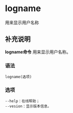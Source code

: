 logname
===

用来显示用户名称

## 补充说明

**logname命令** 用来显示用户名称。

###  语法

```shell
logname(选项)
```

###  选项

```shell
--help：在线帮助；
--vesion：显示版本信息。
```


<!-- Linux命令行搜索引擎：https://jaywcjlove.github.io/linux-command/ -->
